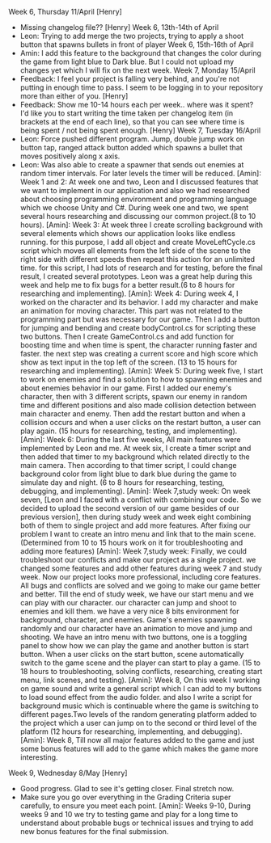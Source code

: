 Week 6, Thursday 11/April [Henry]
* Missing changelog file?? [Henry]
Week 6, 13th-14th of April
* Leon: Trying to add merge the two projects, trying to apply a shoot button that spawns bullets in front of player
Week 6, 15th-16th of April
* Amin: I add this feature to the background that changes the color during the game from light blue to Dark blue. But I could not upload my changes yet which I will fix on the next week.
Week 7, Monday 15/April
* Feedback: I feel your project is falling very behind, and you're not putting in enough time to pass. I seem to be logging in to your repository more than either of you. [Henry]
* Feedback: Show me 10-14 hours each per week.. where was it spent? I'd like you to start writing the time taken per changelog item (in brackets at the end of each line), so that you can see where time is being spent / not being spent enough. [Henry]
Week 7, Tuesday 16/April
* Leon: Force pushed different program. Jump, double jump work on button tap, ranged attack button added which spawns a bullet that moves positively along x axis.
* Leon: Was also able to create a spawner that sends out enemies at random timer intervals. For later levels the timer will be reduced.
[Amin]: Week 1 and 2: At week one and two, Leon and I discussed features that we want to implement in our application and also we had researched about choosing programming environment and programming language which we choose Unity and C#. During week one and two, we spent several hours researching and discussing our common project.(8 to 10 hours).
[Amin]: Week 3: At week three I create scrolling background with several elements which shows our application looks like endless running. for this purpose, I add all object and create MoveLeftCycle.cs script which moves all elements from the left side of the scene to the right side with different speeds then repeat this action for an unlimited time. for this script, I had lots of research and for testing, before the final result, I created several prototypes. Leon was a great help during this week and help me to fix bugs for a better result.(6 to 8 hours for researching and implementing).
[Amin]: Week 4: During week 4, I worked on the character and its behavior. I add my character and make an animation for moving character. This part was not related to the programming part but was necessary for our game. Then I add a button for jumping and bending and create bodyControl.cs for scripting these two buttons. Then I create GameControl.cs and add function for boosting time and when time is spent, the character running faster and faster. the next step was creating a current score and high score which show as text input in the top left of the screen. (13 to 15 hours for researching and implementing).
[Amin]: Week 5: During week five, I start to work on enemies and find a solution to how to spawning enemies and about enemies behavior in our game. First I added our enemy's character, then with 3 different scripts, spawn our enemy in random time and different positions and also made collision detection between main character and enemy. Then add the restart button and when a collision occurs and when a user clicks on the restart button, a user can play again. (15 hours for researching, testing, and implementing).
[Amin]: Week 6: During the last five weeks, All main features were implemented by Leon and me. At week six, I create a timer script and then added that timer to my background which related directly to the main camera. Then according to that timer script, I could change background color from light blue to dark blue during the game to simulate day and night. (6 to 8 hours for researching, testing, debugging, and implementing).
[Amin]: Week 7,study week: On week seven, [Leon and I faced with a conflict with combining our code. So we decided to upload the second version of our game besides of our previous version], then during study week and week eight combining both of them to single project and add more features. After fixing our problem I want to create an intro menu and link that to the main scene. (Determined from 10 to 15 hours work on it for troubleshooting and adding more features)
[Amin]: Week 7,study week: Finally, we could troubleshoot our conflicts and make our project as a single project. we changed some features and add other features during week 7 and study week. Now our project looks more professional, including core features. All bugs and conflicts are solved and we going to make our game better and better. Till the end of study week, we have our start menu and we can play with our character. our character can jump and shoot to enemies and kill them. we have a very nice 8 bits environment for background, character, and enemies. Game's enemies spawning randomly and our character have an animation to move and jump and shooting. We have an intro menu with two buttons, one is a toggling panel to show how we can play the game and another button is start button. When a user clicks on the start button, scene automatically switch to the game scene and the player can start to play a game. (15 to 18 hours to troubleshooting, solving conflicts, researching, creating start menu, link scenes, and testing).
[Amin]: Week 8, On this week I working on game sound and write a general script which I can add to my buttons to load sound effect from the audio folder. and also I write a script for background music which is continuable where the game is switching to different pages.Two levels of the random generating platform added to the project which a user can jump on to the second or third level of the platform (12 hours for researching, implementing, and debugging).
[Amin]: Week 8, Till now all major features added to the game and just some bonus features will add to the game which makes the game more interesting.

Week 9, Wednesday 8/May [Henry]
* Good progress. Glad to see it's getting closer. Final stretch now.
* Make sure you go over everything in the Grading Criteria super carefully, to ensure you meet each point.
[Amin]: Weeks 9-10, During weeks 9 and 10 we try to testing game and play for a long time to understand about probable bugs or technical issues and trying to add new bonus features for the final submission.

